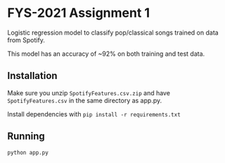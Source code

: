 # FYS-2021 Assignment 1
Logistic regression model to classify pop/classical songs trained on data from Spotify.

This model has an accuracy of ~92% on both training and test data.

## Installation
Make sure you unzip `SpotifyFeatures.csv.zip` and have `SpotifyFeatures.csv` in the same directory as app.py.

Install dependencies with `pip install -r requirements.txt`

## Running
`python app.py`
